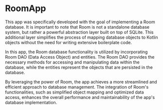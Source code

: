 # RoomApp

This app was specifically developed with the goal of implementing a Room database. It is important to note that Room is not a standalone database system, but rather a powerful abstraction layer built on top of SQLite. This additional layer simplifies the process of mapping database objects to Kotlin objects without the need for writing extensive boilerplate code.

In this app, the Room database functionality is utilized by incorporating Room DAO (Data Access Object) and entities. The Room DAO provides the necessary methods for accessing and manipulating data within the database, while the entities represent the objects that are persisted in the database.

By leveraging the power of Room, the app achieves a more streamlined and efficient approach to database management. The integration of Room's functionalities, such as simplified object mapping and optimized data access, enhances the overall performance and maintainability of the app's database implementation.
